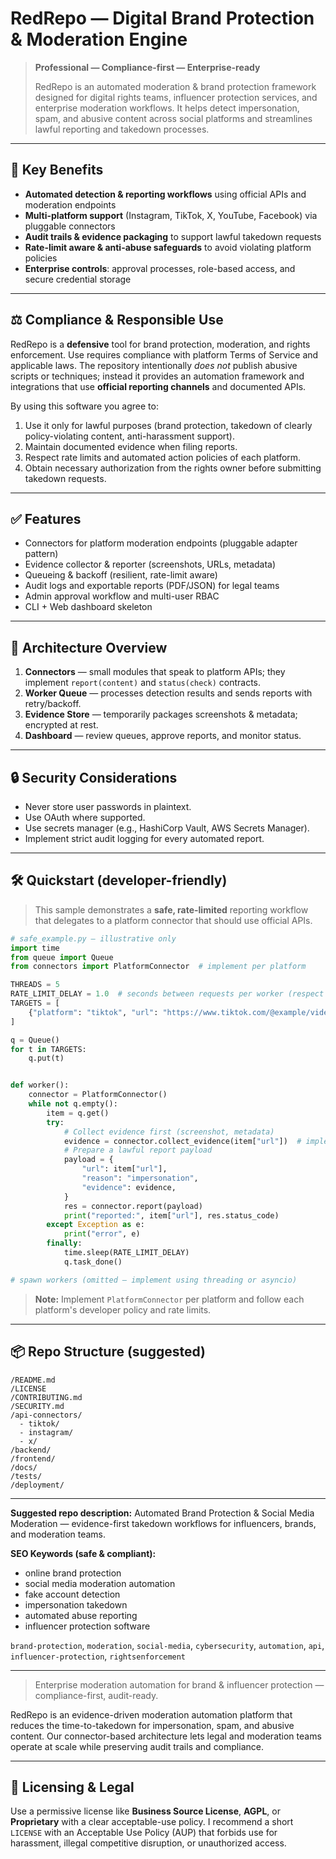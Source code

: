 <!--
#️⃣ Tags:
content takedown automation, high-volume reporting tool, tiktok violation reporter, fake account removal bot, telegram moderation framework, brand protection toolkit, shadow enforcement system, redrepo, social media abuse remover, digital rights enforcement
📚 Keywords:
bulk report automation, rapid account takedown, abuse response workflow, private moderation engine, multi-platform enforcement, stealth report automation, influencer protection software, impersonation removal system, policy violation reporter
-->
# RedRepo — Digital Brand Protection & Moderation Engine

> **Professional — Compliance-first — Enterprise-ready**
>
> RedRepo is an automated moderation & brand protection framework designed for digital rights teams, influencer protection services, and enterprise moderation workflows. It helps detect impersonation, spam, and abusive content across social platforms and streamlines lawful reporting and takedown processes.

---

## 🚀 Key Benefits

* **Automated detection & reporting workflows** using official APIs and moderation endpoints
* **Multi-platform support** (Instagram, TikTok, X, YouTube, Facebook) via pluggable connectors
* **Audit trails & evidence packaging** to support lawful takedown requests
* **Rate-limit aware & anti-abuse safeguards** to avoid violating platform policies
* **Enterprise controls**: approval processes, role-based access, and secure credential storage

---

## ⚖️ Compliance & Responsible Use

RedRepo is a **defensive** tool for brand protection, moderation, and rights enforcement. Use requires compliance with platform Terms of Service and applicable laws. The repository intentionally *does not* publish abusive scripts or techniques; instead it provides an automation framework and integrations that use **official reporting channels** and documented APIs.

By using this software you agree to:

1. Use it only for lawful purposes (brand protection, takedown of clearly policy-violating content, anti-harassment support).
2. Maintain documented evidence when filing reports.
3. Respect rate limits and automated action policies of each platform.
4. Obtain necessary authorization from the rights owner before submitting takedown requests.

---

## ✅ Features

* Connectors for platform moderation endpoints (pluggable adapter pattern)
* Evidence collector & reporter (screenshots, URLs, metadata)
* Queueing & backoff (resilient, rate-limit aware)
* Audit logs and exportable reports (PDF/JSON) for legal teams
* Admin approval workflow and multi-user RBAC
* CLI + Web dashboard skeleton

---

## 🧩 Architecture Overview

1. **Connectors** — small modules that speak to platform APIs; they implement `report(content)` and `status(check)` contracts.
2. **Worker Queue** — processes detection results and sends reports with retry/backoff.
3. **Evidence Store** — temporarily packages screenshots & metadata; encrypted at rest.
4. **Dashboard** — review queues, approve reports, and monitor status.

---

## 🔒 Security Considerations

* Never store user passwords in plaintext.
* Use OAuth where supported.
* Use secrets manager (e.g., HashiCorp Vault, AWS Secrets Manager).
* Implement strict audit logging for every automated report.

---

## 🛠 Quickstart (developer-friendly)

> This sample demonstrates a **safe, rate-limited** reporting workflow that delegates to a platform connector that should use official APIs.

```python
# safe_example.py — illustrative only
import time
from queue import Queue
from connectors import PlatformConnector  # implement per platform

THREADS = 5
RATE_LIMIT_DELAY = 1.0  # seconds between requests per worker (respect platform limits)
TARGETS = [
    {"platform": "tiktok", "url": "https://www.tiktok.com/@example/video/123"},
]

q = Queue()
for t in TARGETS:
    q.put(t)


def worker():
    connector = PlatformConnector()
    while not q.empty():
        item = q.get()
        try:
            # Collect evidence first (screenshot, metadata)
            evidence = connector.collect_evidence(item["url"])  # implement securely
            # Prepare a lawful report payload
            payload = {
                "url": item["url"],
                "reason": "impersonation",
                "evidence": evidence,
            }
            res = connector.report(payload)
            print("reported:", item["url"], res.status_code)
        except Exception as e:
            print("error", e)
        finally:
            time.sleep(RATE_LIMIT_DELAY)
            q.task_done()

# spawn workers (omitted — implement using threading or asyncio)
```

> **Note:** Implement `PlatformConnector` per platform and follow each platform's developer policy and rate limits.

---

## 📦 Repo Structure (suggested)

```
/README.md
/LICENSE
/CONTRIBUTING.md
/SECURITY.md
/api-connectors/
  - tiktok/
  - instagram/
  - x/
/backend/
/frontend/
/docs/
/tests/
/deployment/
```

---


**Suggested repo description:**
Automated Brand Protection & Social Media Moderation — evidence-first takedown workflows for influencers, brands, and moderation teams.

**SEO Keywords (safe & compliant):**

* online brand protection
* social media moderation automation
* fake account detection
* impersonation takedown
* automated abuse reporting
* influencer protection software

`brand-protection`, `moderation`, `social-media`, `cybersecurity`, `automation`, `api`, `influencer-protection`, `rightsenforcement`

---

> Enterprise moderation automation for brand & influencer protection — compliance-first, audit-ready.


RedRepo is an evidence-driven moderation automation platform that reduces the time-to-takedown for impersonation, spam, and abusive content. Our connector-based architecture lets legal and moderation teams operate at scale while preserving audit trails and compliance.

---

## 🧾 Licensing & Legal

Use a permissive license like **Business Source License**, **AGPL**, or **Proprietary** with a clear acceptable-use policy. I recommend a short `LICENSE` with an Acceptable Use Policy (AUP) that forbids use for harassment, illegal competitive disruption, or unauthorized access.
